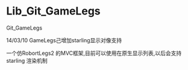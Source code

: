 Lib_Git_GameLegs
================

Git_GameLegs

14/03/10 GameLegs己增加starling显示对像支持

一个仿RobortLegs2 的MVC框架,目前可以使用在原生显示列表,以后会支持starling 渲染机制

